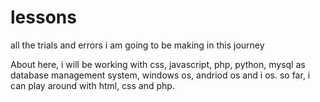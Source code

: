 # lessons
all the trials and errors i am going to be making in this journey


About here, i will be working with css, javascript, php, python, mysql as database management system, windows os, andriod os and i os.
so far, i can play around with html, css and php.
